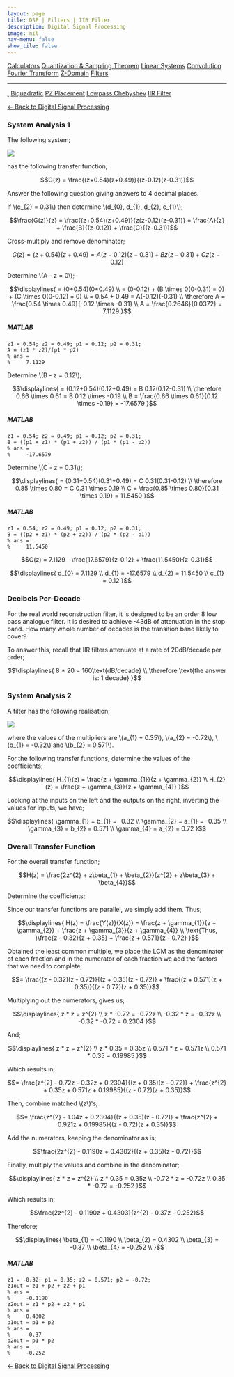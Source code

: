```yaml
---
layout: page
title: DSP | Filters | IIR Filter
description: Digital Signal Processing
image: nil
nav-menu: false
show_tile: false
---
```


<script type="text/javascript" id="MathJax-script" async
  src="https://cdn.jsdelivr.net/npm/mathjax@3/es5/tex-mml-chtml.js">
</script>
<script>
MathJax = {
  tex: {
    inlineMath: [['\\(', '\\)']]
  }
};
</script>

<a href="../calculators.html" class="button small">Calculators</a>
<a href="../sampling-theorem.html" class="button small">Quantization & Sampling Theorem</a>
<a href="../linear-systems.html" class="button small">Linear Systems</a>
<a href="../convolution.html" class="button small">Convolution</a>
<a href="../fourier-transform" class="button small">Fourier Transform</a>
<a href="../z-domain" class="button small">Z-Domain</a>
<a href="../filters" class="button special small">Filters</a>

<hr />

<a href="./" style="border-bottom: none;"><i class="icon fa-home">&nbsp;</i></a>
<a href="biquad.html" class="button small">Biquadratic</a>
<a href="pz-placement.html" class="button small">PZ Placement</a>
<a href="lp-chebyshev-type-1.html" class="button small">Lowpass Chebyshev</a>
<a href="iir-filter.html" class="button special small">IIR Filter</a>

<a href="/digital-signal-processing">&#x2190; Back to Digital Signal Processing</a>

### System Analysis 1

The following system;

<img src="/assets/images/dsp/filter1.png" />

has the following transfer function;

$$G(z) = \frac{(z+0.54)(z+0.49)}{(z-0.12)(z-0.31)}$$

Answer the following question giving answers to 4 decimal places.

If \\(c_{2} = 0.31\\) then determine \\(d_{0}, d_{1}, d_{2}, c_{1}\\);

$$\frac{G(z)}{z} = \frac{(z+0.54)(z+0.49)}{z(z-0.12)(z-0.31)} = \frac{A}{z} + \frac{B}{(z-0.12)} + \frac{C}{(z-0.31)}$$

Cross-multiply and remove denominator;

$$G(z) = (z+0.54)(z+0.49) = A(z-0.12)(z-0.31)+Bz(z-0.31)+Cz(z-0.12)$$

Determine \\(A - z = 0\\);

$$\displaylines{
= (0+0.54)(0+0.49) \\
= (0-0.12) + (B \times 0(0-0.31) = 0) + (C \times 0(0-0.12) = 0) \\
= 0.54 + 0.49 = A(-0.12)(-0.31) \\
\therefore A = \frac{0.54 \times 0.49}{-0.12 \times -0.31} \\
A = \frac{0.2646}{0.0372} = 7.1129
}$$

##### MATLAB

    z1 = 0.54; z2 = 0.49; p1 = 0.12; p2 = 0.31;
    A = (z1 * z2)/(p1 * p2)
    % ans =
    %     7.1129

Determine \\(B - z = 0.12\\);

$$\displaylines{
= (0.12+0.54)(0.12+0.49) = B 0.12(0.12-0.31) \\
\therefore 0.66 \times 0.61 = B 0.12 \times -0.19 \\
B = \frac{0.66 \times 0.61}{0.12 \times -0.19} = -17.6579
}$$

##### MATLAB

    z1 = 0.54; z2 = 0.49; p1 = 0.12; p2 = 0.31;
    B = ((p1 + z1) * (p1 + z2)) / (p1 * (p1 - p2))
    % ans =
    %     -17.6579

Determine \\(C - z = 0.31\\);

$$\displaylines{
= (0.31+0.54)(0.31+0.49) = C 0.31(0.31-0.12) \\
\therefore 0.85 \times 0.80 = C 0.31 \times 0.19 \\
C = \frac{0.85 \times 0.80}{0.31 \times 0.19} = 11.5450
}$$

##### MATLAB

    z1 = 0.54; z2 = 0.49; p1 = 0.12; p2 = 0.31;
    B = ((p2 + z1) * (p2 + z2)) / (p2 * (p2 - p1))
    % ans =
    %     11.5450

$$G(z) = 7.1129 - \frac{17.6579}{z-0.12} + \frac{11.5450}{z-0.31}$$

$$\displaylines{
d_{0} = 7.1129 \\
d_{1} = -17.6579 \\
d_{2} = 11.5450 \\
c_{1} = 0.12
}$$


### Decibels Per-Decade

For the real world reconstruction filter, it is designed to be an order 8 low pass analogue filter. It is desired to achieve -43dB of attenuation in the stop band. How many whole number of decades is the transition band likely to cover?

To answer this, recall that IIR filters attenuate at a rate of 20dB/decade per order;

$$\displaylines{
8 * 20 = 160\text{dB/decade} \\
\therefore \text{the answer is: 1 decade}
}$$

### System Analysis 2

A filter has the following realisation;

<img src="/assets/images/dsp/filter2.png" />

where the values of the multipliers are \\(a_{1} = 0.35\\), \\(a_{2} = -0.72\\), \\(b_{1} = -0.32\\) and \\(b_{2} = 0.571\\).

For the following transfer functions, determine the values of the coefficients;

$$\displaylines{
H_{1}(z) = \frac{z + \gamma_{1}}{z + \gamma_{2}} \\
H_{2}(z) = \frac{z + \gamma_{3}}{z + \gamma_{4}}
}$$

Looking at the inputs on the left and the outputs on the right, inverting the values for inputs, we have;

$$\displaylines{
\gamma_{1} = b_{1} = -0.32 \\
\gamma_{2} = a_{1} = -0.35 \\
\gamma_{3} = b_{2} = 0.571 \\
\gamma_{4} = a_{2} = 0.72
}$$

### Overall Transfer Function

For the overall transfer function;

$$H(z) = \frac{2z^{2} + z\beta_{1} + \beta_{2}}{z^{2} + z\beta_{3} + \beta_{4}}$$

Determine the coefficients;

Since our transfer functions are parallel, we simply add them. Thus;

$$\displaylines{
H(z) = \frac{Y(z)}{X(z)} = \frac{z + \gamma_{1}}{z + \gamma_{2}} + \frac{z + \gamma_{3}}{z + \gamma_{4}} \\
\text{Thus, }\frac{z - 0.32}{z + 0.35} + \frac{z + 0.571}{z - 0.72}
}$$

Obtained the least common multiple, we place the LCM as the denominator of each fraction and in the numerator of each fraction we add the factors that we need to complete;

$$= \frac{(z - 0.32)(z - 0.72)}{(z + 0.35)(z - 0.72)} + \frac{(z + 0.571)(z + 0.35)}{(z - 0.72)(z + 0.35)}$$

Multiplying out the numerators, gives us;

$$\displaylines{
z * z = z^{2} \\
z * -0.72 = -0.72z \\
-0.32 * z = -0.32z \\
-0.32 * -0.72 = 0.2304
}$$

And;

$$\displaylines{
z * z = z^{2} \\
z * 0.35 = 0.35z \\
0.571 * z = 0.571z \\
0.571 * 0.35 = 0.19985
}$$

Which results in;

$$= \frac{z^{2} - 0.72z - 0.32z + 0.2304}{(z + 0.35)(z - 0.72)} + \frac{z^{2} + 0.35z + 0.571z + 0.19985}{(z - 0.72)(z + 0.35)}$$

Then, combine matched \\(z\\)'s;

$$= \frac{z^{2} - 1.04z + 0.2304}{(z + 0.35)(z - 0.72)} + \frac{z^{2} + 0.921z + 0.19985}{(z - 0.72)(z + 0.35)}$$

Add the numerators, keeping the denominator as is;

$$\frac{2z^{2} - 0.1190z + 0.4302}{(z + 0.35)(z - 0.72)}$$

Finally, multiply the values and combine in the denominator;

$$\displaylines{
z * z = z^{2} \\
z * 0.35 = 0.35z \\
-0.72 * z = -0.72z \\
0.35 * -0.72 = -0.252
}$$

Which results in;

$$\frac{2z^{2} - 0.1190z + 0.4303}{z^{2} - 0.37z - 0.252}$$

Therefore;

$$\displaylines{
\beta_{1} = -0.1190 \\
\beta_{2} = 0.4302 \\
\beta_{3} = -0.37 \\
\beta_{4} = -0.252 \\
}$$

##### MATLAB

    z1 = -0.32; p1 = 0.35; z2 = 0.571; p2 = -0.72;
    z1out = z1 + p2 + z2 + p1
    % ans =
    %     -0.1190
    z2out = z1 * p2 + z2 * p1
    % ans =
    %     0.4302
    p1out = p1 + p2
    % ans =
    %     -0.37
    p2out = p1 * p2
    % ans =
    %     -0.252

<a href="/digital-signal-processing">&#x2190; Back to Digital Signal Processing</a>